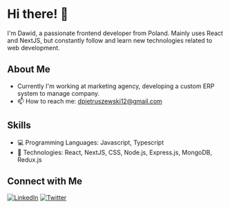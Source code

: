 # Hi there! 👋

I'm Dawid, a passionate frontend developer from Poland. Mainly uses React and NextJS, but constantly follow and learn new technologies related to web development.

## About Me
- Currently I'm working at marketing agency, developing a custom ERP system to manage company.
- 📫 How to reach me: [dpietruszewski12@gmail.com](mailto:dpietruszewski12@gmail.com)

## Skills

- 💻 Programming Languages: Javascript, Typescript
- 🚀 Technologies: React, NextJS, CSS, Node.js, Express.js, MongoDB, Redux.js

## Connect with Me

[![LinkedIn](https://img.shields.io/badge/LinkedIn-Dawid-blue)]([https://www.linkedin.com/in/yourname/](https://www.linkedin.com/in/dawid-pietruszewski-49929b241/))
[![Twitter](https://img.shields.io/badge/Twitter-Dawid-blue)]([https://twitter.com/yourhandle](https://twitter.com/DawidPietrusze2))

